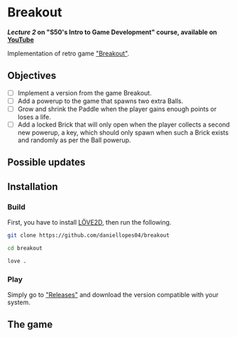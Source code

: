 # Breakout
***Lecture 2* on "S50's Intro to Game Development" course, available on [YouTube](https://www.youtube.com/playlist?list=PLWKjhJtqVAbluXJKKbCIb4xd7fcRkpzoz)**
 
Implementation of retro game ["Breakout"](https://en.wikipedia.org/wiki/Breakout_(video_game)).

## Objectives

- [ ] Implement a version from the game Breakout.
- [ ] Add a powerup to the game that spawns two extra Balls.
- [ ] Grow and shrink the Paddle when the player gains enough points or loses a life.
- [ ] Add a locked Brick that will only open when the player collects a second new powerup, a key, which should only spawn when such a Brick exists and randomly as per the Ball powerup.

## Possible updates

## Installation

### Build

First, you have to install [LÖVE2D](https://love2d.org/), then run the following.

```bash
git clone https://github.com/daniellopes04/breakout
```
```bash
cd breakout
```
```bash
love .
```

### Play

Simply go to ["Releases"](https://github.com/daniellopes04/breakout/releases) and download the version compatible with your system.

## The game
